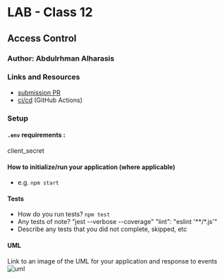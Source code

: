 # LAB - Class 12

## Access Control

### Author: Abdulrhman Alharasis
### Links and Resources

- [submission PR](https://github.com/401-advanced-javascript-Dante/lab11/pull/4)
- [ci/cd](https://github.com/401-advanced-javascript-Dante/lab11/actions/runs/34416869) (GitHub Actions)

### Setup

#### `.env` requirements :
client_secret


#### How to initialize/run your application (where applicable)

- e.g. `npm start`

#### Tests

- How do you run tests?
`npm test`
- Any tests of note?
    "jest --verbose --coverage"
    "lint": "eslint '**/*.js'"
- Describe any tests that you did not complete, skipped, etc

#### UML

Link to an image of the UML for your application and response to events
![uml](https://i.ibb.co/zVj3Bb2/lab15.jpg)


